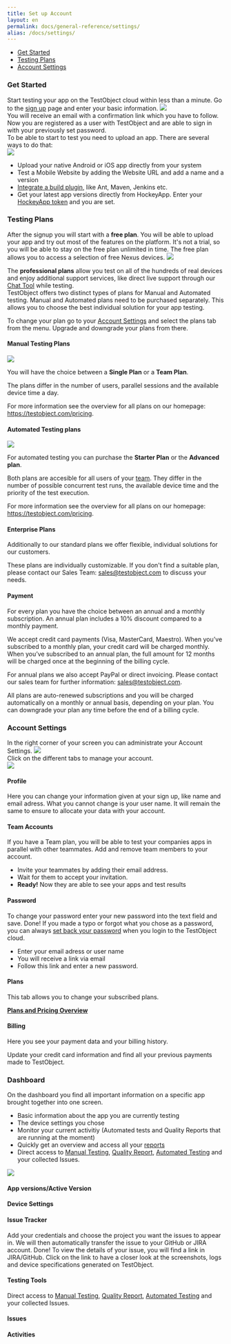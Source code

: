 ```yaml
---
title: Set up Account
layout: en
permalink: docs/general-reference/settings/
alias: /docs/settings/
---
```



<ul>
    <li><a href="#get_started">Get Started</a></li>
    <li><a href="#plans">Testing Plans</a></li>
    <li><a href="#settings">Account Settings</a></li>
    <!--<li><a href="#support">Support</li>-->
</ul>




<h3 id="get_started">Get Started</h3>

Start testing your app on the TestObject cloud within less than a minute. 
Go to the <a href="https://app.testobject.com/#/signup">sign up</a> page and enter your basic information.
<img class="center shadow" src="/img/settings/Signup_form.png">
<br>
You will receive an email with a confirmation link which you have to follow.<br>
Now you are registered as a user with TestObject and are able to sign in with your previously set password.<br>
To be able to start to test you need to upload an app. There are several ways to do that:
<br>
<img class="center shadow" src="/img/settings/upload_app.png">
<br>

* Upload your native Android or iOS app directly from your system
* Test a Mobile Website by adding the Website URL and add a name and a version
* <a href="/docs/guides/continuous-integration/">Integrate a build plugin</a>, like Ant, Maven, Jenkins etc.
* Get your latest app versions directly from HockeyApp. Enter your <a href="https://rink.hockeyapp.net/manage/auth_tokens" target="_blank">HockeyApp token</a> and you are set.

<h3 id="plans">Testing Plans</h3>

After the signup you will start with a <b>free plan</b>. You will be able to upload your app and try out most of the features on the platform. It's not a trial, so you will be able to stay on the free plan unlimited in time. The free plan allows you to access a selection of free Nexus devices.
<img class="center shadow" src="/img/settings/free_devices.png"><br>

The <b>professional plans</b> allow you test on all of the hundreds of real devices and enjoy additional support services, like direct live support through our <a href="https://app.testobject.com/#/chat" target="_blank">Chat Tool</a> while testing. <br>
TestObject offers two distinct types of plans for Manual and Automated testing. Manual and Automated plans need to be purchased separately. This allows you to choose the best individual solution for your app testing.

To change your plan go to your <a href="#settings">Account Settings</a> and select the plans tab from the menu. Upgrade and downgrade your plans from there.


<h4>Manual Testing Plans</h4>
<img class="left shadow" src="/img/settings/manual-bar.png">

You will have the choice between a <b>Single Plan</b> or a <b>Team Plan</b>.

The plans differ in the number of users, parallel sessions and the available device time a day.

For more information see the overview for all plans on our homepage: <a href="https://testobject.com/pricing" target="_blank">https://testobject.com/pricing</a>.



<h4>Automated Testing plans</h4>
<img class="left shadow" src="/img/settings/automated-bar.png">

For automated testing you can purchase the <b>Starter Plan</b> or the <b>Advanced plan</b>.

Both plans are accesible for all users of your <a href="#team-accounts">team</a>. They differ in the number of possible concurrent test runs, the available device time and the priority of the test execution.

For more information see the overview for all plans on our homepage: <a href="https://testobject.com/pricing" target="_blank">https://testobject.com/pricing</a>.

<h4>Enterprise Plans</h4>
Additionally to our standard plans we offer flexible, individual solutions for our customers. 

These plans are individually customizable. If you don't find a suitable plan, please contact our Sales Team: <a href="mailto:sales@testobject.com">sales@testobject.com</a> to discuss your needs.


<h4>Payment</h4>

For every plan you have the choice between an annual and a monthly subscription. 
An annual plan includes a 10% discount compared to a monthly payment. 

We accept credit card payments (Visa, MasterCard, Maestro).
When you’ve subscribed to a monthly plan, your credit card will be charged monthly. When you’ve subscribed to an annual plan, the full amount for 12 months will be charged once at the beginning of the billing cycle.

For annual plans we also accept PayPal or direct invoicing. Please contact our sales team for further information: <a href="mailto:sales@testobject.com">sales@testobject.com</a>.

All plans are auto-renewed subscriptions and you will be charged automatically on a monthly or annual basis, depending on your plan.
You can downgrade your plan any time before the end of a billing cycle. 



<h3 id="settings">Account Settings</h3>

In the right corner of your screen you can administrate your Account Settings.
<img class="center shadow" src="/img/general-reference/account-settings.png">
<br>Click on the different tabs to manage your account.</br> 
<img class="center shadow" src="/img/settings/profile.png"> <h4 id="profile">Profile</h4>
Here you can change your information given at your sign up, like name and email adress. What you cannot change is your user name. It will remain the same to ensure to allocate your data with your account.

<h4 id="team-accounts">Team Accounts</h4>
If you have a Team plan, you will be able to test your companies apps in parallel with other teammates. Add and remove team members to your account.

- Invite your teammates by adding their email address.
- Wait for them to accept your invitation.
- <b>Ready!</b> Now they are able to see your apps and test results

<h4 id="password">Password</h4>
To change your password enter your new password into the text field and save. Done!
If you made a typo or forgot what you chose as a password, you can always <a href="https://app.testobject.com/#/forgot" target="_blank">set back your password</a> when you login to the TestObject cloud. 

- Enter your email adress or user name
- You will receive a link via email
- Follow this link and enter a new password.

<h4 id="plans_tab">Plans</h4>
This tab allows you to change your subscribed plans. 

<b><a href="https://testobject.com/pricing" target="_blank">Plans and Pricing Overview</a></b>


<h4>Billing</h4>


Here you see your payment data and your billing history. 

Update your credit card information and find all your previous payments made to TestObject.


<h3 id="dashboard">Dashboard</h3>

On the dashboard you find all important information on a specific app brought together into one screen. 


* Basic information about the app you are currently testing
* The device settings you chose
* Monitor your current activitiy (Automated tests and Quality Reports that are running at the moment)
* Quickly get an overview and access all your <a href="docs/testing-tools/automation/reporting/reports">reports</a>
* Direct access to <a href="/docs/testing-tools/manual-testing/">Manual Testing</a>, <a href="/docs/testing-tools/quality-report/">Quality Report</a>, <a href="/docs/testing-tools/automation/">Automated Testing</a> and your collected Issues. 

<img class="center shadow" src="/img/settings/app-dashboard.png">

<h4>App versions/Active Version</h4>
<h4>Device Settings</h4>
<h4>Issue Tracker</h4>
Add your credentials and choose the project you want the issues to appear in. We will then automatically transfer the issue to your GitHub or JIRA account. Done!
To view the details of your issue, you will find a  link in JIRA/GitHub. Click on the link to have a closer look at the screenshots, logs and device specifications generated on TestObject.
<h4>Testing Tools</h4>
Direct access to <a href="/docs/testing-tools/manual-testing/">Manual Testing</a>, <a href="/docs/testing-tools/quality-report/">Quality Report</a>, <a href="/docs/testing-tools/automation/">Automated Testing</a> and your collected Issues. 
<h4>Issues</h4>
<h4>Activities</h4>

<!--<h3 id="activity-stream">Activity Stream</h3>-->
